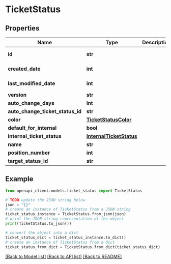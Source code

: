 # TicketStatus


## Properties

Name | Type | Description | Notes
------------ | ------------- | ------------- | -------------
**id** | **str** |  | [optional] [readonly] 
**created_date** | **int** |  | [optional] [readonly] 
**last_modified_date** | **int** |  | [optional] [readonly] 
**version** | **str** |  | [optional] 
**auto_change_days** | **int** |  | [optional] 
**auto_change_ticket_status_id** | **str** |  | [optional] 
**color** | [**TicketStatusColor**](TicketStatusColor.md) |  | [optional] 
**default_for_internal** | **bool** |  | [optional] 
**internal_ticket_status** | [**InternalTicketStatus**](InternalTicketStatus.md) |  | [optional] 
**name** | **str** |  | [optional] 
**position_number** | **int** |  | [optional] 
**target_status_id** | **str** |  | [optional] 

## Example

```python
from openapi_client.models.ticket_status import TicketStatus

# TODO update the JSON string below
json = "{}"
# create an instance of TicketStatus from a JSON string
ticket_status_instance = TicketStatus.from_json(json)
# print the JSON string representation of the object
print(TicketStatus.to_json())

# convert the object into a dict
ticket_status_dict = ticket_status_instance.to_dict()
# create an instance of TicketStatus from a dict
ticket_status_from_dict = TicketStatus.from_dict(ticket_status_dict)
```
[[Back to Model list]](../README.md#documentation-for-models) [[Back to API list]](../README.md#documentation-for-api-endpoints) [[Back to README]](../README.md)


